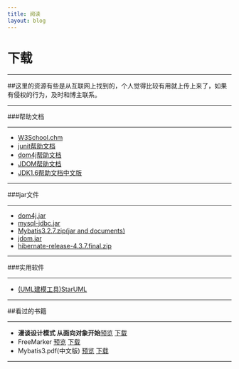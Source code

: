 ```yaml
---
title: 阅读
layout: blog
---
```

<link rel="stylesheet" href="/res/css/page.css">
<h1 class="category">下载</h1>

------------------

##这里的资源有些是从互联网上找到的，个人觉得比较有用就上传上来了，如果有侵权的行为，及时和博主联系。


------------------

###帮助文档

-------------------

* [W3School.chm](/resource/W3School.chm)
* [junit帮助文档](/resource/Junit3.8.1.chm) 
* [dom4j帮助文档](/resource/dom4j.chm)
* [JDOM帮助文档](/resource/jdom.chm)
* [JDK1.6帮助文档中文版](/resource/JDK1.6.CHM)

------------------------

###jar文件

------------------------

* [dom4j.jar](/resource/dom4j-1.6.1.jar)
* [mysql-jdbc.jar](/resource/mysql-jdbc.jar)
* [Mybatis3.2.7.zip(jar and documents)](/resource/Mybatis3.zip)
* [jdom.jar](/resource/jdom.jar)
* [hibernate-release-4.3.7.final.zip](/resource/hibernate-release-4.3.7.Final.zip)

-------------------------

###实用软件

-------------------------

* [(UML建模工具)StarUML](/resource/StarUML.zip)


------------------------

##看过的书籍

-----------------------

* **漫谈设计模式 从面向对象开始**[预览](/resource/漫谈设计模式.pdf) [下载](/resource/漫谈设计模式.zip)
* FreeMarker [预览](/resource/FreeMarker.pdf) [下载](/resource/FreeMarker.zip)
* Mybatis3.pdf(中文版) [预览](/resource/Mybatis3.pdf) [下载](/resource/Mybatis3中文.zip)

-----------------------

